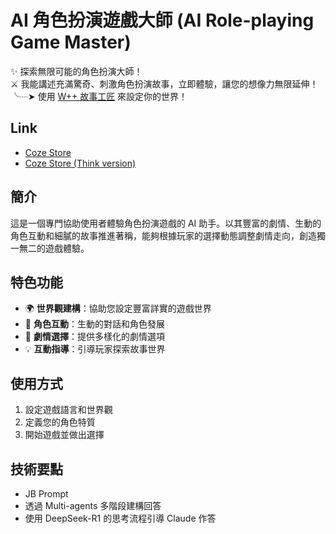 # AI 角色扮演遊戲大師 (AI Role-playing Game Master)

✨ 探索無限可能的角色扮演大師！  
⚔️ 我能講述充滿驚奇、刺激角色扮演故事，立即體驗，讓您的想像力無限延伸！  
╰┈➤ 使用 [W++ 故事工匠](https://www.coze.com/s/Zs8kqFmLE/) 來設定你的世界！

## Link

- [Coze Store](https://www.coze.com/s/Zs8DPyGYY/)
- [Coze Store (Think version)](https://www.coze.com/s/Zs8fxdT9E/)

## 簡介

這是一個專門協助使用者體驗角色扮演遊戲的 AI 助手。以其豐富的劇情、生動的角色互動和細膩的故事推進著稱，能夠根據玩家的選擇動態調整劇情走向，創造獨一無二的遊戲體驗。

## 特色功能

- 🌍 **世界觀建構**：協助您設定豐富詳實的遊戲世界
- 👥 **角色互動**：生動的對話和角色發展
- 🎯 **劇情選擇**：提供多樣化的劇情選項
- 💡 **互動指導**：引導玩家探索故事世界

## 使用方式

1. 設定遊戲語言和世界觀
2. 定義您的角色特質
3. 開始遊戲並做出選擇

## 技術要點

- JB Prompt
- 透過 Multi-agents 多階段建構回答
- 使用 DeepSeek-R1 的思考流程引導 Claude 作答
